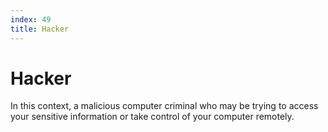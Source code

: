 ```yaml
---
index: 49
title: Hacker
---
```

# Hacker

In this context, a malicious computer criminal who may be trying to access your sensitive information or take control of your computer remotely.
